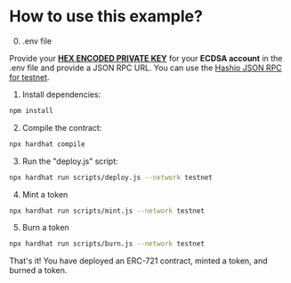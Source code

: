 # How to use this example?

0. .env file

Provide your **[HEX ENCODED PRIVATE KEY](https://portal.hedera.com/)** for your **ECDSA account** in the .env file and provide a JSON RPC URL. You can use the [Hashio JSON RPC for testnet](https://www.hashgraph.com/hashio/).

1. Install dependencies:

```bash
npm install
```

2. Compile the contract:

```bash
npx hardhat compile
```

3. Run the "deploy.js" script:

```bash
npx hardhat run scripts/deploy.js --network testnet
```

4. Mint a token

```bash
npx hardhat run scripts/mint.js --network testnet
```

5. Burn a token

```bash
npx hardhat run scripts/burn.js --network testnet
```

That's it! You have deployed an ERC-721 contract, minted a token, and burned a token.